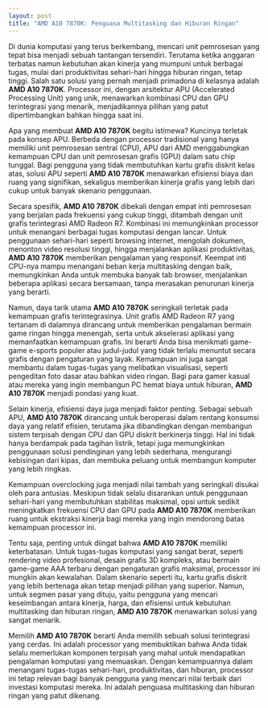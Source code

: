 ```yaml
---
layout: post
title: "AMD A10 7870K: Penguasa Multitasking dan Hiburan Ringan"
---
```


Di dunia komputasi yang terus berkembang, mencari unit pemrosesan yang tepat bisa menjadi sebuah tantangan tersendiri. Terutama ketika anggaran terbatas namun kebutuhan akan kinerja yang mumpuni untuk berbagai tugas, mulai dari produktivitas sehari-hari hingga hiburan ringan, tetap tinggi. Salah satu solusi yang pernah menjadi primadona di kelasnya adalah **AMD A10 7870K**. Processor ini, dengan arsitektur APU (Accelerated Processing Unit) yang unik, menawarkan kombinasi CPU dan GPU terintegrasi yang menarik, menjadikannya pilihan yang patut dipertimbangkan bahkan hingga saat ini.

Apa yang membuat **AMD A10 7870K** begitu istimewa? Kuncinya terletak pada konsep APU. Berbeda dengan processor tradisional yang hanya memiliki unit pemrosesan sentral (CPU), APU dari AMD menggabungkan kemampuan CPU dan unit pemrosesan grafis (GPU) dalam satu chip tunggal. Bagi pengguna yang tidak membutuhkan kartu grafis diskrit kelas atas, solusi APU seperti **AMD A10 7870K** menawarkan efisiensi biaya dan ruang yang signifikan, sekaligus memberikan kinerja grafis yang lebih dari cukup untuk banyak skenario penggunaan.

Secara spesifik, **AMD A10 7870K** dibekali dengan empat inti pemrosesan yang berjalan pada frekuensi yang cukup tinggi, ditambah dengan unit grafis terintegrasi AMD Radeon R7. Kombinasi ini memungkinkan processor untuk menangani berbagai tugas komputasi dengan lancar. Untuk penggunaan sehari-hari seperti browsing internet, mengolah dokumen, menonton video resolusi tinggi, hingga menjalankan aplikasi produktivitas, **AMD A10 7870K** memberikan pengalaman yang responsif. Keempat inti CPU-nya mampu menangani beban kerja multitasking dengan baik, memungkinkan Anda untuk membuka banyak tab browser, menjalankan beberapa aplikasi secara bersamaan, tanpa merasakan penurunan kinerja yang berarti.

Namun, daya tarik utama **AMD A10 7870K** seringkali terletak pada kemampuan grafis terintegrasinya. Unit grafis AMD Radeon R7 yang tertanam di dalamnya dirancang untuk memberikan pengalaman bermain game ringan hingga menengah, serta untuk akselerasi aplikasi yang memanfaatkan kemampuan grafis. Ini berarti Anda bisa menikmati game-game e-sports populer atau judul-judul yang tidak terlalu menuntut secara grafis dengan pengaturan yang layak. Kemampuan ini juga sangat membantu dalam tugas-tugas yang melibatkan visualisasi, seperti pengeditan foto dasar atau bahkan video ringan. Bagi para gamer kasual atau mereka yang ingin membangun PC hemat biaya untuk hiburan, **AMD A10 7870K** menjadi pondasi yang kuat.

Selain kinerja, efisiensi daya juga menjadi faktor penting. Sebagai sebuah APU, **AMD A10 7870K** dirancang untuk beroperasi dalam rentang konsumsi daya yang relatif efisien, terutama jika dibandingkan dengan membangun sistem terpisah dengan CPU dan GPU diskrit berkinerja tinggi. Hal ini tidak hanya berdampak pada tagihan listrik, tetapi juga memungkinkan penggunaan solusi pendinginan yang lebih sederhana, mengurangi kebisingan dari kipas, dan membuka peluang untuk membangun komputer yang lebih ringkas.

Kemampuan overclocking juga menjadi nilai tambah yang seringkali disukai oleh para antusias. Meskipun tidak selalu disarankan untuk penggunaan sehari-hari yang membutuhkan stabilitas maksimal, opsi untuk sedikit meningkatkan frekuensi CPU dan GPU pada **AMD A10 7870K** memberikan ruang untuk ekstraksi kinerja bagi mereka yang ingin mendorong batas kemampuan processor ini.

Tentu saja, penting untuk diingat bahwa **AMD A10 7870K** memiliki keterbatasan. Untuk tugas-tugas komputasi yang sangat berat, seperti rendering video profesional, desain grafis 3D kompleks, atau bermain game-game AAA terbaru dengan pengaturan grafis maksimal, processor ini mungkin akan kewalahan. Dalam skenario seperti itu, kartu grafis diskrit yang lebih bertenaga akan tetap menjadi pilihan yang superior. Namun, untuk segmen pasar yang dituju, yaitu pengguna yang mencari keseimbangan antara kinerja, harga, dan efisiensi untuk kebutuhan multitasking dan hiburan ringan, **AMD A10 7870K** menawarkan solusi yang sangat menarik.

Memilih **AMD A10 7870K** berarti Anda memilih sebuah solusi terintegrasi yang cerdas. Ini adalah processor yang membuktikan bahwa Anda tidak selalu memerlukan komponen terpisah yang mahal untuk mendapatkan pengalaman komputasi yang memuaskan. Dengan kemampuannya dalam menangani tugas-tugas sehari-hari, produktivitas, dan hiburan, processor ini tetap relevan bagi banyak pengguna yang mencari nilai terbaik dari investasi komputasi mereka. Ini adalah penguasa multitasking dan hiburan ringan yang patut dikenang.
